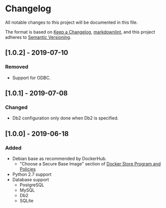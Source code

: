 # Changelog

All notable changes to this project will be documented in this file.

The format is based on [Keep a Changelog](https://keepachangelog.com/en/1.0.0/),
[markdownlint](https://dlaa.me/markdownlint/),
and this project adheres to [Semantic Versioning](https://semver.org/spec/v2.0.0.html).

## [1.0.2] - 2019-07-10

### Removed

- Support for ODBC.

## [1.0.1] - 2019-07-08

### Changed

- Db2 configuration only done when Db2 is specified.

## [1.0.0] - 2019-06-18

### Added

- Debian base as recommended by DockerHub.
  - "Choose a Secure Base Image" section of [Docker Store Program and Policies](https://success.docker.com/article/store)
- Python 2.7 support
- Database support
  - PostgreSQL
  - MySQL
  - Db2
  - SQLite
